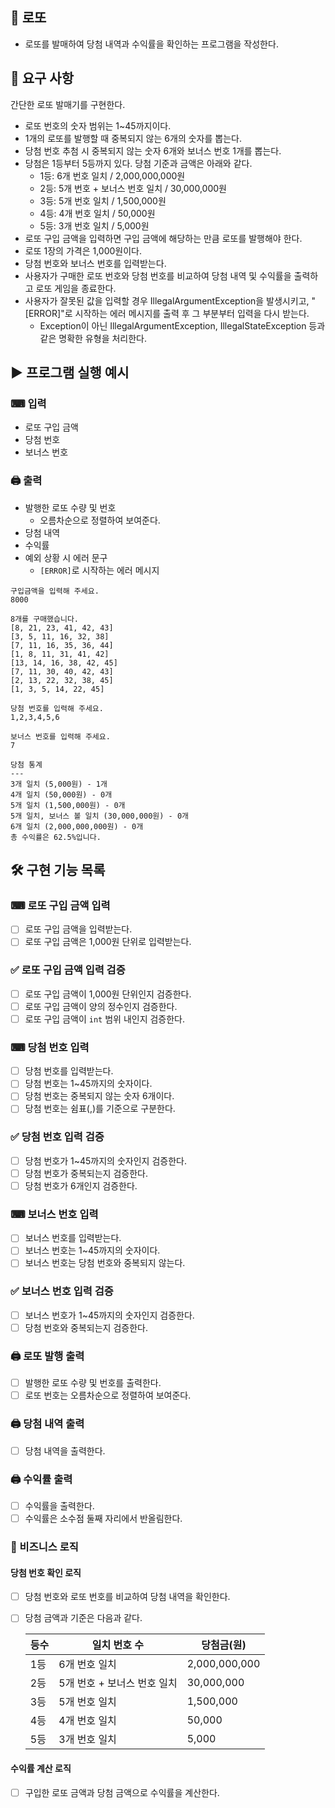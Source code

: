 🎲 로또
---
+ 로또를 발매하여 당첨 내역과 수익률을 확인하는 프로그램을 작성한다.

🔎 요구 사항
---  
간단한 로또 발매기를 구현한다.

+ 로또 번호의 숫자 범위는 1~45까지이다.
+ 1개의 로또를 발행할 때 중복되지 않는 6개의 숫자를 뽑는다.
+ 당첨 번호 추첨 시 중복되지 않는 숫자 6개와 보너스 번호 1개를 뽑는다.
+ 당첨은 1등부터 5등까지 있다. 당첨 기준과 금액은 아래와 같다.
  + 1등: 6개 번호 일치 / 2,000,000,000원
  + 2등: 5개 번호 + 보너스 번호 일치 / 30,000,000원
  + 3등: 5개 번호 일치 / 1,500,000원
  + 4등: 4개 번호 일치 / 50,000원
  + 5등: 3개 번호 일치 / 5,000원
+ 로또 구입 금액을 입력하면 구입 금액에 해당하는 만큼 로또를 발행해야 한다.
+ 로또 1장의 가격은 1,000원이다.
+ 당첨 번호와 보너스 번호를 입력받는다.
+ 사용자가 구매한 로또 번호와 당첨 번호를 비교하여 당첨 내역 및 수익률을 출력하고 로또 게임을 종료한다.
+ 사용자가 잘못된 값을 입력할 경우 IllegalArgumentException을 발생시키고, "[ERROR]"로 시작하는 에러 메시지를 출력 후 그 부분부터 입력을 다시 받는다.
  + Exception이 아닌 IllegalArgumentException, IllegalStateException 등과 같은 명확한 유형을 처리한다.

▶ 프로그램 실행 예시
---
### ⌨ 입력
+ 로또 구입 금액
+ 당첨 번호
+ 보너스 번호
### 🖨 출력
+ 발행한 로또 수량 및 번호
  + 오름차순으로 정렬하여 보여준다.
+ 당첨 내역
+ 수익률
+ 예외 상황 시 에러 문구
  + `[ERROR]`로 시작하는 에러 메시지

```
구입금액을 입력해 주세요.
8000

8개를 구매했습니다.
[8, 21, 23, 41, 42, 43] 
[3, 5, 11, 16, 32, 38] 
[7, 11, 16, 35, 36, 44] 
[1, 8, 11, 31, 41, 42] 
[13, 14, 16, 38, 42, 45] 
[7, 11, 30, 40, 42, 43] 
[2, 13, 22, 32, 38, 45] 
[1, 3, 5, 14, 22, 45]

당첨 번호를 입력해 주세요.
1,2,3,4,5,6

보너스 번호를 입력해 주세요.
7

당첨 통계
---
3개 일치 (5,000원) - 1개
4개 일치 (50,000원) - 0개
5개 일치 (1,500,000원) - 0개
5개 일치, 보너스 볼 일치 (30,000,000원) - 0개
6개 일치 (2,000,000,000원) - 0개
총 수익률은 62.5%입니다.
```

🛠 구현 기능 목록
---
### ⌨ 로또 구입 금액 입력
+ [ ] 로또 구입 금액을 입력받는다.
+ [ ] 로또 구입 금액은 1,000원 단위로 입력받는다.
### ✅ 로또 구입 금액 입력 검증
+ [ ] 로또 구입 금액이 1,000원 단위인지 검증한다.
+ [ ] 로또 구입 금액이 양의 정수인지 검증한다.
+ [ ] 로또 구입 금액이 `int` 범위 내인지 검증한다.
### ⌨ 당첨 번호 입력
+ [ ] 당첨 번호를 입력받는다.
+ [ ] 당첨 번호는 1~45까지의 숫자이다.
+ [ ] 당첨 번호는 중복되지 않는 숫자 6개이다.
+ [ ] 당첨 번호는 쉼표(,)를 기준으로 구분한다.
### ✅ 당첨 번호 입력 검증
+ [ ] 당첨 번호가 1~45까지의 숫자인지 검증한다.
+ [ ] 당첨 번호가 중복되는지 검증한다.
+ [ ] 당첨 번호가 6개인지 검증한다.
### ⌨ 보너스 번호 입력
+ [ ] 보너스 번호를 입력받는다.
+ [ ] 보너스 번호는 1~45까지의 숫자이다.
+ [ ] 보너스 번호는 당첨 번호와 중복되지 않는다.
### ✅ 보너스 번호 입력 검증
+ [ ] 보너스 번호가 1~45까지의 숫자인지 검증한다.
+ [ ] 당첨 번호와 중복되는지 검증한다.

### 🖨 로또 발행 출력
+ [ ] 발행한 로또 수량 및 번호를 출력한다.
+ [ ] 로또 번호는 오름차순으로 정렬하여 보여준다.

### 🖨 당첨 내역 출력
+ [ ] 당첨 내역을 출력한다.

### 🖨 수익률 출력
+ [ ] 수익률을 출력한다.
+ [ ] 수익률은 소수점 둘째 자리에서 반올림한다.

### 📝 비즈니스 로직
#### 당첨 번호 확인 로직
+ [ ] 당첨 번호와 로또 번호를 비교하여 당첨 내역을 확인한다.
+ [ ] 당첨 금액과 기준은 다음과 같다.


  | 등수 | 일치 번호 수 | 당첨금(원) |
  |----|--------|--------------|
  | 1등 |6개 번호 일치| 2,000,000,000|
  | 2등 |5개 번호 + 보너스 번호 일치|30,000,000|
  | 3등 |5개 번호 일치|1,500,000|
  | 4등 |4개 번호 일치|50,000|
  | 5등 |3개 번호 일치|5,000|
#### 수익률 계산 로직
+ [ ] 구입한 로또 금액과 당첨 금액으로 수익률을 계산한다.
